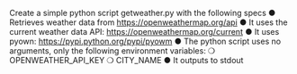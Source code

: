 Create a simple python script getweather.py with the following specs
  ● Retrieves weather data from https://openweathermap.org/api
  ● It uses the current weather data API: https://openweathermap.org/current
  ● It uses pyown: https://pypi.python.org/pypi/pyowm
  ● The python script uses no arguments, only the following environment variables:
      ❍ OPENWEATHER_API_KEY
      ❍ CITY_NAME
  ● It outputs to stdout
